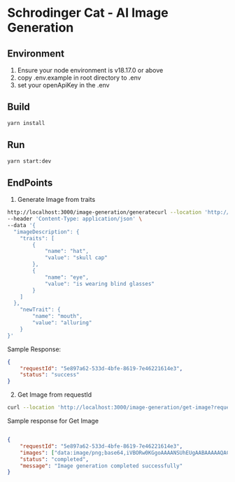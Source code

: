 # Schrodinger Cat - AI Image Generation 

## Environment

1. Ensure your node environment is v18.17.0 or above
2. copy .env.example in root directory to .env
3. set your openApiKey in the .env

## Build

```sh
yarn install
```

## Run

```sh
yarn start:dev
```

## EndPoints

1. Generate Image from traits

```sh
http://localhost:3000/image-generation/generatecurl --location 'http://localhost:3000/image-generation/generate' \
--header 'Content-Type: application/json' \
--data '{
  "imageDescription": {
    "traits": [
        {
            "name": "hat",
            "value": "skull cap"
        },
        {
            "name": "eye",
            "value": "is wearing blind glasses"
        }
    ]
  },
    "newTrait": {
        "name": "mouth",
        "value": "alluring"
    }
}'
```

Sample Response:

```json
{
    "requestId": "5e897a62-533d-4bfe-8619-7e46221614e3",
    "status": "success"
}
```

2. Get Image from requestId

```sh
curl --location 'http://localhost:3000/image-generation/get-image?requestId=5e897a62-533d-4bfe-8619-7e46221614e3'
```

Sample response for Get Image

```json

{
    "requestId": "5e897a62-533d-4bfe-8619-7e46221614e3",
    "images": ["data:image/png;base64,iVBORw0KGgoAAAANSUhEUgAABAAAAAQACAIAAADwf7zUAAA552NhQlgAADnnanVtYgAAAB5qdW1kYzJwYQARABCAAACqADibcQNjMnBhAAAAOcFqdW1iAAAAR2p1bWRjMm1hABEAEIAAAKoAOJtxA3Vybjp1dWlkOjY4YzAyM2E0LThlNWQtNDg4ZS05NGFkLWI1Mzg5NTM0MDg5MgAAAAGhanVtYgAAAClqdW1kYzJhcwARABCAAACqADibcQNjMnBhLmFzc2VydGlvbnMAAAAAxWp1bWIAAAAmanVtZGNib3IAEQAQgAAAqgA4m3EDYzJwYS5hY3Rpb2...."],
    "status": "completed",
    "message": "Image generation completed successfully"
}
```